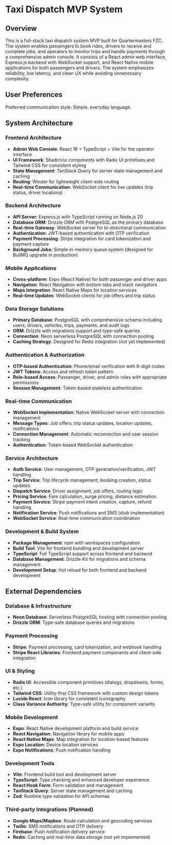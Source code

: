 # Taxi Dispatch MVP System

## Overview

This is a full-stack taxi dispatch system MVP built for Quartermasters FZC. The system enables passengers to book rides, drivers to receive and complete jobs, and operators to monitor trips and handle payments through a comprehensive admin console. It consists of a React admin web interface, Express.js backend with WebSocket support, and React Native mobile applications for both passengers and drivers. The system emphasizes reliability, low latency, and clean UX while avoiding unnecessary complexity.

## User Preferences

Preferred communication style: Simple, everyday language.

## System Architecture

### Frontend Architecture
- **Admin Web Console**: React 18 + TypeScript + Vite for the operator interface
- **UI Framework**: Shadcn/ui components with Radix UI primitives and Tailwind CSS for consistent styling
- **State Management**: TanStack Query for server state management and caching
- **Routing**: Wouter for lightweight client-side routing
- **Real-time Communication**: WebSocket client for live updates (trip status, driver locations)

### Backend Architecture
- **API Server**: Express.js with TypeScript running on Node.js 20
- **Database ORM**: Drizzle ORM with PostgreSQL as the primary database
- **Real-time Gateway**: WebSocket server for bi-directional communication
- **Authentication**: JWT-based authentication with OTP verification
- **Payment Processing**: Stripe integration for card tokenization and payment capture
- **Background Jobs**: Simple in-memory queue system (designed for BullMQ upgrade in production)

### Mobile Applications
- **Cross-platform**: Expo (React Native) for both passenger and driver apps
- **Navigation**: React Navigation with bottom tabs and stack navigators
- **Maps Integration**: React Native Maps for location services
- **Real-time Updates**: WebSocket clients for job offers and trip status

### Data Storage Solutions
- **Primary Database**: PostgreSQL with comprehensive schema including users, drivers, vehicles, trips, payments, and audit logs
- **ORM**: Drizzle with migrations support and type-safe queries
- **Connection**: Neon serverless PostgreSQL with connection pooling
- **Caching Strategy**: Designed for Redis integration (not yet implemented)

### Authentication & Authorization
- **OTP-based Authentication**: Phone/email verification with 6-digit codes
- **JWT Tokens**: Access and refresh token pattern
- **Role-based Access**: Passenger, driver, and admin roles with appropriate permissions
- **Session Management**: Token-based stateless authentication

### Real-time Communication
- **WebSocket Implementation**: Native WebSocket server with connection management
- **Message Types**: Job offers, trip status updates, location updates, notifications
- **Connection Management**: Automatic reconnection and user session tracking
- **Authentication**: Token-based WebSocket authentication

### Service Architecture
- **Auth Service**: User management, OTP generation/verification, JWT handling
- **Trip Service**: Trip lifecycle management, booking creation, status updates
- **Dispatch Service**: Driver assignment, job offers, routing logic
- **Pricing Service**: Fare calculation, surge pricing, distance estimation
- **Payment Service**: Stripe payment intent creation, capture, refund handling
- **Notification Service**: Push notifications and SMS (stub implementation)
- **WebSocket Service**: Real-time communication coordination

### Development & Build System
- **Package Management**: npm with workspaces configuration
- **Build Tool**: Vite for frontend bundling and development server
- **TypeScript**: Full TypeScript support across frontend and backend
- **Database Management**: Drizzle Kit for migrations and schema management
- **Development Setup**: Hot reload for both frontend and backend development

## External Dependencies

### Database & Infrastructure
- **Neon Database**: Serverless PostgreSQL hosting with connection pooling
- **Drizzle ORM**: Type-safe database queries and migrations

### Payment Processing
- **Stripe**: Payment processing, card tokenization, and webhook handling
- **Stripe React Libraries**: Frontend payment components and client-side integration

### UI & Styling
- **Radix UI**: Accessible component primitives (dialogs, dropdowns, forms, etc.)
- **Tailwind CSS**: Utility-first CSS framework with custom design tokens
- **Lucide React**: Icon library for consistent iconography
- **Class Variance Authority**: Type-safe utility for component variants

### Mobile Development
- **Expo**: React Native development platform and build service
- **React Navigation**: Navigation library for mobile apps
- **React Native Maps**: Map integration for location-based features
- **Expo Location**: Device location services
- **Expo Notifications**: Push notification handling

### Development Tools
- **Vite**: Frontend build tool and development server
- **TypeScript**: Type checking and enhanced developer experience
- **React Hook Form**: Form validation and management
- **TanStack Query**: Server state management and caching
- **Zod**: Runtime type validation for API schemas

### Third-party Integrations (Planned)
- **Google Maps/Mapbox**: Route calculation and geocoding services
- **Twilio**: SMS notifications and OTP delivery
- **Firebase**: Push notification delivery service
- **Redis**: Caching and real-time data storage (not yet implemented)
